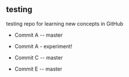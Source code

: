 ## testing
testing repo for learning new concepts in GitHub


- Commit A -- master
- Commit A - experiment!
- Commit C -- master

- Commit E -- master
